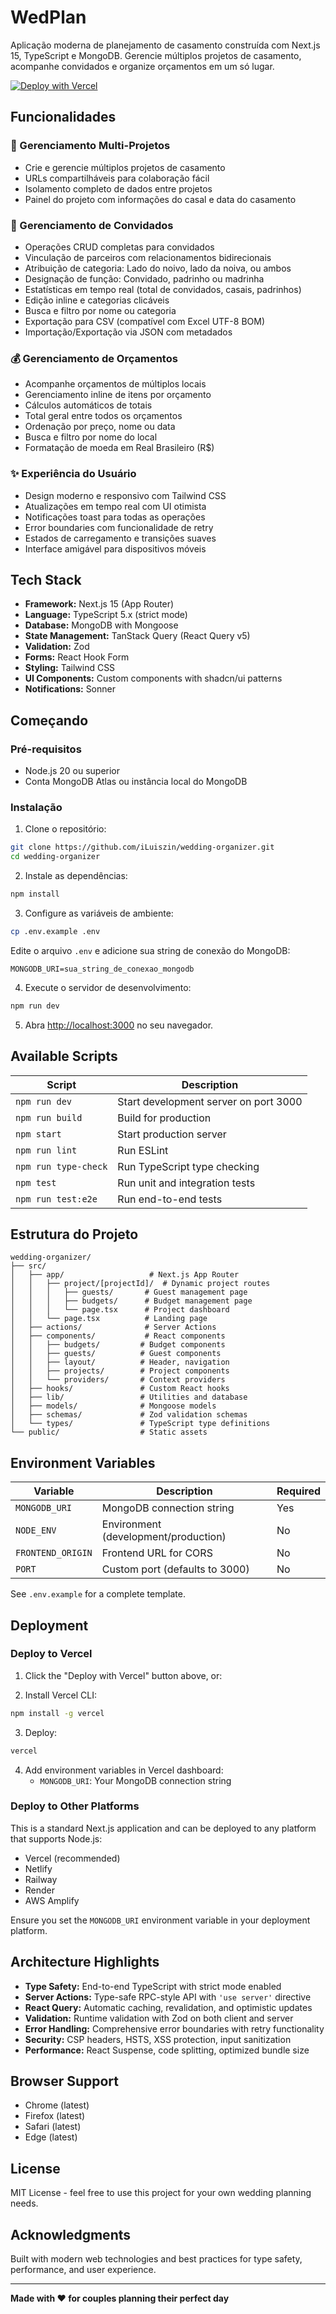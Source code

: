 # WedPlan

Aplicação moderna de planejamento de casamento construída com Next.js 15, TypeScript e MongoDB. Gerencie múltiplos projetos de casamento, acompanhe convidados e organize orçamentos em um só lugar.

[![Deploy with Vercel](https://vercel.com/button)](https://vercel.com/new/clone?repository-url=https://github.com/iLuiszin/wedding-organizer)

## Funcionalidades

### 🎯 Gerenciamento Multi-Projetos
- Crie e gerencie múltiplos projetos de casamento
- URLs compartilháveis para colaboração fácil
- Isolamento completo de dados entre projetos
- Painel do projeto com informações do casal e data do casamento

### 👥 Gerenciamento de Convidados
- Operações CRUD completas para convidados
- Vinculação de parceiros com relacionamentos bidirecionais
- Atribuição de categoria: Lado do noivo, lado da noiva, ou ambos
- Designação de função: Convidado, padrinho ou madrinha
- Estatísticas em tempo real (total de convidados, casais, padrinhos)
- Edição inline e categorias clicáveis
- Busca e filtro por nome ou categoria
- Exportação para CSV (compatível com Excel UTF-8 BOM)
- Importação/Exportação via JSON com metadados

### 💰 Gerenciamento de Orçamentos
- Acompanhe orçamentos de múltiplos locais
- Gerenciamento inline de itens por orçamento
- Cálculos automáticos de totais
- Total geral entre todos os orçamentos
- Ordenação por preço, nome ou data
- Busca e filtro por nome do local
- Formatação de moeda em Real Brasileiro (R$)

### ✨ Experiência do Usuário
- Design moderno e responsivo com Tailwind CSS
- Atualizações em tempo real com UI otimista
- Notificações toast para todas as operações
- Error boundaries com funcionalidade de retry
- Estados de carregamento e transições suaves
- Interface amigável para dispositivos móveis

## Tech Stack

- **Framework:** Next.js 15 (App Router)
- **Language:** TypeScript 5.x (strict mode)
- **Database:** MongoDB with Mongoose
- **State Management:** TanStack Query (React Query v5)
- **Validation:** Zod
- **Forms:** React Hook Form
- **Styling:** Tailwind CSS
- **UI Components:** Custom components with shadcn/ui patterns
- **Notifications:** Sonner

## Começando

### Pré-requisitos

- Node.js 20 ou superior
- Conta MongoDB Atlas ou instância local do MongoDB

### Instalação

1. Clone o repositório:
```bash
git clone https://github.com/iLuiszin/wedding-organizer.git
cd wedding-organizer
```

2. Instale as dependências:
```bash
npm install
```

3. Configure as variáveis de ambiente:
```bash
cp .env.example .env
```

Edite o arquivo `.env` e adicione sua string de conexão do MongoDB:
```env
MONGODB_URI=sua_string_de_conexao_mongodb
```

4. Execute o servidor de desenvolvimento:
```bash
npm run dev
```

5. Abra [http://localhost:3000](http://localhost:3000) no seu navegador.

## Available Scripts

| Script | Description |
|--------|-------------|
| `npm run dev` | Start development server on port 3000 |
| `npm run build` | Build for production |
| `npm start` | Start production server |
| `npm run lint` | Run ESLint |
| `npm run type-check` | Run TypeScript type checking |
| `npm test` | Run unit and integration tests |
| `npm run test:e2e` | Run end-to-end tests |

## Estrutura do Projeto

```
wedding-organizer/
├── src/
│   ├── app/                   # Next.js App Router
│   │   ├── project/[projectId]/  # Dynamic project routes
│   │   │   ├── guests/       # Guest management page
│   │   │   ├── budgets/      # Budget management page
│   │   │   └── page.tsx      # Project dashboard
│   │   └── page.tsx          # Landing page
│   ├── actions/              # Server Actions
│   ├── components/           # React components
│   │   ├── budgets/         # Budget components
│   │   ├── guests/          # Guest components
│   │   ├── layout/          # Header, navigation
│   │   ├── projects/        # Project components
│   │   └── providers/       # Context providers
│   ├── hooks/               # Custom React hooks
│   ├── lib/                 # Utilities and database
│   ├── models/              # Mongoose models
│   ├── schemas/             # Zod validation schemas
│   └── types/               # TypeScript type definitions
└── public/                  # Static assets
```

## Environment Variables

| Variable | Description | Required |
|----------|-------------|----------|
| `MONGODB_URI` | MongoDB connection string | Yes |
| `NODE_ENV` | Environment (development/production) | No |
| `FRONTEND_ORIGIN` | Frontend URL for CORS | No |
| `PORT` | Custom port (defaults to 3000) | No |

See `.env.example` for a complete template.

## Deployment

### Deploy to Vercel

1. Click the "Deploy with Vercel" button above, or:

2. Install Vercel CLI:
```bash
npm install -g vercel
```

3. Deploy:
```bash
vercel
```

4. Add environment variables in Vercel dashboard:
   - `MONGODB_URI`: Your MongoDB connection string

### Deploy to Other Platforms

This is a standard Next.js application and can be deployed to any platform that supports Node.js:
- Vercel (recommended)
- Netlify
- Railway
- Render
- AWS Amplify

Ensure you set the `MONGODB_URI` environment variable in your deployment platform.

## Architecture Highlights

- **Type Safety:** End-to-end TypeScript with strict mode enabled
- **Server Actions:** Type-safe RPC-style API with `'use server'` directive
- **React Query:** Automatic caching, revalidation, and optimistic updates
- **Validation:** Runtime validation with Zod on both client and server
- **Error Handling:** Comprehensive error boundaries with retry functionality
- **Security:** CSP headers, HSTS, XSS protection, input sanitization
- **Performance:** React Suspense, code splitting, optimized bundle size

## Browser Support

- Chrome (latest)
- Firefox (latest)
- Safari (latest)
- Edge (latest)

## License

MIT License - feel free to use this project for your own wedding planning needs.

## Acknowledgments

Built with modern web technologies and best practices for type safety, performance, and user experience.

---

**Made with ❤️ for couples planning their perfect day**
